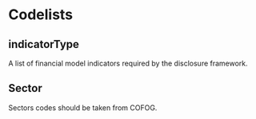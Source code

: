 # Codelists

## indicatorType

A list of financial model indicators required by the disclosure framework. 

## Sector

Sectors codes should be taken from COFOG.
